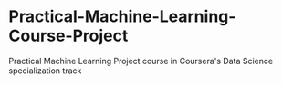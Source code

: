 # Practical-Machine-Learning-Course-Project
Practical Machine Learning Project course in Coursera's Data Science specialization track
